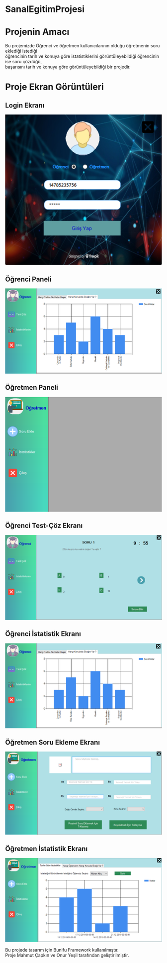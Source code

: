 # SanalEgitimProjesi

 # Projenin Amacı
    
  <p>Bu projemizde Öğrenci ve öğretmen kullanıcılarının olduğu öğretmenin soru eklediği istediği <br>öğrencinin tarih ve 
     konuya göre istatistiklerini görüntüleyebildiği öğrencinin ise soru çözdüğü,<br>başarısını tarih ve konuya göre görüntüleyebildiği      bir projedir.
            
   #  Proje Ekran Görüntüleri
     
    
   ##      Login Ekranı
     
  <img src="https://github.com/mahmutcapkin/SanalEgitimProjesi/blob/master/screenshots/login.png">
     
   ##     Öğrenci Paneli
    
  <img src="https://github.com/mahmutcapkin/SanalEgitimProjesi/blob/master/screenshots/istatistik.png">
     
   
   ##     Öğretmen Paneli
    
  <img src="https://github.com/mahmutcapkin/SanalEgitimProjesi/blob/master/screenshots/ogretmen.png">
   
     
   ##    Öğrenci Test-Çöz Ekranı
    
  <img src="https://github.com/mahmutcapkin/SanalEgitimProjesi/blob/master/screenshots/testcoz.png">
    
    
  ##     Öğrenci İstatistik Ekranı
   
   <img src="https://github.com/mahmutcapkin/SanalEgitimProjesi/blob/master/screenshots/istatistik.png">
   <br>
    
  ##     Öğretmen Soru Ekleme Ekranı
   
 <img src="https://github.com/mahmutcapkin/SanalEgitimProjesi/blob/master/screenshots/soruekle.png">
   <br>
   
  ##   Öğretmen İstatistik Ekranı
    
   <img src="https://github.com/mahmutcapkin/SanalEgitimProjesi/blob/master/screenshots/ogristatistik.png">
   
 <p>Bu projede tasarım için Bunifu Framework kullanılmıştır.<br>Proje Mahmut Çapkın ve Onur Yeşil tarafından geliştirilmiştir.
      
